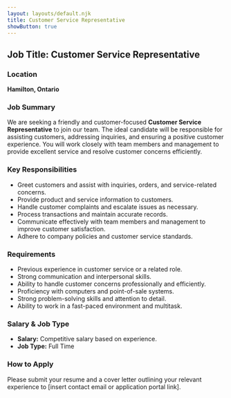 ```yaml
---
layout: layouts/default.njk
title: Customer Service Representative
showButton: true
---
```


## Job Title: Customer Service Representative

### Location
**Hamilton, Ontario**

### Job Summary
We are seeking a friendly and customer-focused **Customer Service Representative** to join our team. The ideal candidate will be responsible for assisting customers, addressing inquiries, and ensuring a positive customer experience. You will work closely with team members and management to provide excellent service and resolve customer concerns efficiently.

### Key Responsibilities
- Greet customers and assist with inquiries, orders, and service-related concerns.
- Provide product and service information to customers.
- Handle customer complaints and escalate issues as necessary.
- Process transactions and maintain accurate records.
- Communicate effectively with team members and management to improve customer satisfaction.
- Adhere to company policies and customer service standards.

### Requirements
- Previous experience in customer service or a related role.
- Strong communication and interpersonal skills.
- Ability to handle customer concerns professionally and efficiently.
- Proficiency with computers and point-of-sale systems.
- Strong problem-solving skills and attention to detail.
- Ability to work in a fast-paced environment and multitask.

### Salary & Job Type
- **Salary:** Competitive salary based on experience.
- **Job Type:** Full Time

### How to Apply
Please submit your resume and a cover letter outlining your relevant experience to [insert contact email or application portal link].
